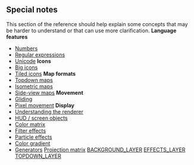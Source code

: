 ## Special notes


This section of the reference should help explain some concepts
that may be harder to understand or that can use more clarification.
**Language features**
+   [Numbers](/ref/notes/numbers.md) 
+   [Regular expressions](/ref/notes/regex.md) 
+   [Unicode](/ref/notes/Unicode.md) 
**Icons**
+   [Big icons](/ref/notes/big-icons.md) 
+   [Tiled icons](/ref/notes/tiled-icons.md) 
**Map formats**
+   [Topdown maps](/ref/notes/topdown.md) 
+   [Isometric maps](/ref/notes/isometric.md) 
+   [Side-view maps](/ref/notes/side.md) 
**Movement**
+   [Gliding](/ref/notes/gliding.md) 
+   [Pixel movement](/ref/notes/pixel-movement.md) 
**Display**
+   [Understanding the renderer](/ref/notes/renderer.md) 
+   [HUD / screen objects](/ref/notes/HUD.md) 
+   [Color matrix](/ref/notes/color-matrix.md) 
+   [Filter effects](/ref/notes/filters.md) 
+   [Particle effects](/ref/notes/particles.md) 
+   [Color gradient](/ref/notes/color-gradient.md) 
+   [Generators](/ref/notes/generators.md) 
[Projection matrix](/ref/notes/projection-matrix.md) 
[BACKGROUND_LAYER](/ref/notes/BACKGROUND_LAYER.md) 
[EFFECTS_LAYER](/ref/notes/EFFECTS_LAYER.md) 
[TOPDOWN_LAYER](/ref/notes/TOPDOWN_LAYER.md) 
